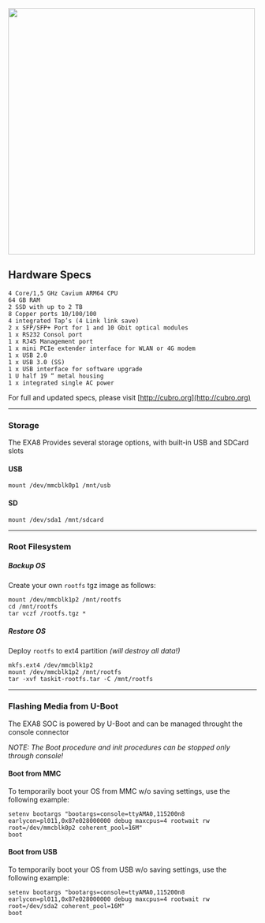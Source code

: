 <img src="http://cubro.org/images/EXA8_Banner.jpg" width=500>

## Hardware Specs
```
4 Core/1,5 GHz Cavium ARM64 CPU
64 GB RAM
2 SSD with up to 2 TB
8 Copper ports 10/100/100
4 integrated Tap’s (4 Link link save)
2 x SFP/SFP+ Port for 1 and 10 Gbit optical modules
1 x RS232 Consol port
1 x RJ45 Management port
1 x mini PCIe extender interface for WLAN or 4G modem
1 x USB 2.0
1 x USB 3.0 (SS)
1 x USB interface for software upgrade
1 U half 19 “ metal housing
1 x integrated single AC power
```

For full and updated specs, please visit [http://cubro.org](http://cubro.org)

-----------

### Storage
The EXA8 Provides several storage options, with built-in USB and SDCard slots
#### USB
```
mount /dev/mmcblk0p1 /mnt/usb
```
#### SD
```
mount /dev/sda1 /mnt/sdcard
```

----------

### Root Filesystem

##### Backup OS
Create your own `rootfs` tgz image as follows:
```
mount /dev/mmcblk1p2 /mnt/rootfs
cd /mnt/rootfs
tar vczf /rootfs.tgz *
```
##### Restore OS
Deploy `rootfs` to ext4 partition *(will destroy all data!)*
```
mkfs.ext4 /dev/mmcblk1p2
mount /dev/mmcblk1p2 /mnt/rootfs
tar -xvf taskit-rootfs.tar -C /mnt/rootfs
```

----------

### Flashing Media from U-Boot
The EXA8 SOC is powered by U-Boot and can be managed throught the console connector

*NOTE: The Boot procedure and init procedures can be stopped only through console!*

#### Boot from MMC
To temporarily boot your OS from MMC w/o saving settings, use the following example:
```
setenv bootargs "bootargs=console=ttyAMA0,115200n8 earlycon=pl011,0x87e028000000 debug maxcpus=4 rootwait rw root=/dev/mmcblk0p2 coherent_pool=16M"
boot
```
#### Boot from USB
To temporarily boot your OS from USB w/o saving settings, use the following example:
```
setenv bootargs "bootargs=console=ttyAMA0,115200n8 earlycon=pl011,0x87e028000000 debug maxcpus=4 rootwait rw root=/dev/sda2 coherent_pool=16M"
boot
```

